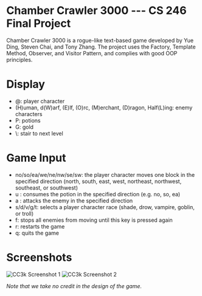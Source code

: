 # Chamber Crawler 3000 --- CS 246 Final Project

Chamber Crawler 3000 is a rogue-like text-based game developed by Yue Ding, Steven Chai, and Tony Zhang.
The project uses the Factory, Template Method, Observer, and Visitor Pattern, and complies with good OOP principles.

# Display
- @: player character
- (H)uman, d(W)arf, (E)lf, (O)rc, (M)erchant, (D)ragon, Half(L)ing: enemy characters
- P: potions
- G: gold
- \\: stair to next level

# Game Input
- no/so/ea/we/ne/nw/se/sw: the player character moves one block in the specified direction (north, south, east, west, northeast, northwest, southeast, or southwest)
- u <direction>: consumes the potion in the specified direction (e.g. no, so, ea)
- a <direction>: attacks the enemy in the specified direction
- s/d/v/g/t: selects a player character race (shade, drow, vampire, goblin, or troll)
- f: stops all enemies from moving until this key is pressed again
- r: restarts the game
- q: quits the game

# Screenshots
![CC3k Screenshot 1](../blob/master/assets/cc3k_demo_1.png?raw=true)
![CC3k Screenshot 2](../blob/master/assets/cc3k_demo_2.png?raw=true)

*Note that we take no credit in the design of the game.*
